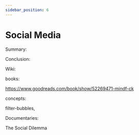 ```yaml
---
sidebar_position: 6
---
```


# Social Media

Summary: 




Conclusion:



Wiki:



books:

https://www.goodreads.com/book/show/52269471-mindf-ck

concepts:

filter-bubbles, 

Documentaries:

The Social Dilemma



